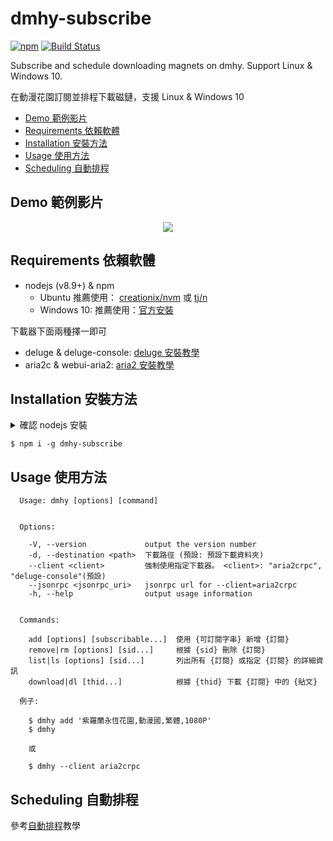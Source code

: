 # dmhy-subscribe

[![npm](https://img.shields.io/npm/v/dmhy-subscribe.svg)](https://www.npmjs.com/package/dmhy-subscribe) [![Build Status](https://travis-ci.org/FlandreDaisuki/dmhy-subscribe.svg?branch=master)](https://travis-ci.org/FlandreDaisuki/dmhy-subscribe)

Subscribe and schedule downloading magnets on dmhy. Support Linux & Windows 10.

在動漫花園訂閱並排程下載磁鏈，支援 Linux & Windows 10

* [Demo 範例影片](#demo-%E7%AF%84%E4%BE%8B%E5%BD%B1%E7%89%87)
* [Requirements 依賴軟體](#requirements-%E4%BE%9D%E8%B3%B4%E8%BB%9F%E9%AB%94)
* [Installation 安裝方法](#installation-%E5%AE%89%E8%A3%9D%E6%96%B9%E6%B3%95)
* [Usage 使用方法](#usage-%E4%BD%BF%E7%94%A8%E6%96%B9%E6%B3%95)
* [Scheduling 自動排程](#scheduling-%E8%87%AA%E5%8B%95%E6%8E%92%E7%A8%8B)

## Demo 範例影片

<p align="center">
  <a href="https://www.youtube.com/watch?v=sGjh77-72vE">
    <img src="https://img.youtube.com/vi/sGjh77-72vE/0.jpg">
  </a>
</p>

## Requirements 依賴軟體

+ nodejs (v8.9+) & npm
  * Ubuntu 推薦使用： [creationix/nvm](https://github.com/creationix/nvm)
    或 [tj/n](https://github.com/tj/n)
  * Windows 10: 推薦使用：[官方安裝](https://nodejs.org/)

下載器下面兩種擇一即可

+ deluge & deluge-console: [deluge 安裝教學](docs/deluge.md)
+ aria2c & webui-aria2:  [aria2 安裝教學](docs/aria2.md)

## Installation 安裝方法

<details close>
  <summary>確認 nodejs 安裝</summary>

  Ubuntu:
  ```
  $ node -v
  v9.4.0
  $ npm -v
  5.6.0
  ```

  Windows10 (PowerShell):
  ```
  PS C:\> node -v
  v9.4.0
  PS C:\> npm -v
  5.6.0
  ```
</details>

```
$ npm i -g dmhy-subscribe
```

## Usage 使用方法

```
  Usage: dmhy [options] [command]


  Options:

    -V, --version             output the version number
    -d, --destination <path>  下載路徑 (預設: 預設下載資料夾)
    --client <client>         強制使用指定下載器。 <client>: "aria2crpc", "deluge-console"(預設)
    --jsonrpc <jsonrpc_uri>   jsonrpc url for --client=aria2crpc
    -h, --help                output usage information


  Commands:

    add [options] [subscribable...]  使用 {可訂閱字串} 新增 {訂閱}
    remove|rm [options] [sid...]     根據 {sid} 刪除 {訂閱}
    list|ls [options] [sid...]       列出所有 {訂閱} 或指定 {訂閱} 的詳細資訊
    download|dl [thid...]            根據 {thid} 下載 {訂閱} 中的 {貼文}

  例子:

    $ dmhy add '紫羅蘭永恆花園,動漫國,繁體,1080P'
    $ dmhy

    或

    $ dmhy --client aria2crpc
```

## Scheduling 自動排程

參考[自動排程](docs/scheduling.md)教學
